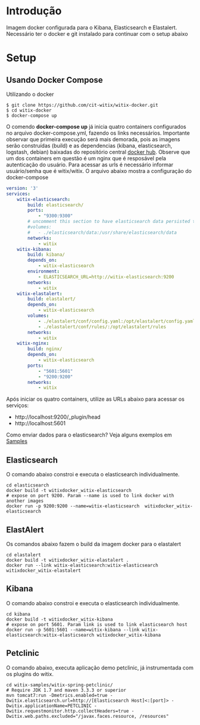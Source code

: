 # Introdução
Imagem docker configurada para o Kibana, Elasticsearch e Elastalert. Necessário ter o docker e git instalado para continuar com o setup abaixo


# Setup

## Usando Docker Compose
Utilizando o docker

```console
$ git clone https://github.com/cit-witix/witix-docker.git
$ cd witix-docker
$ docker-compose up
```

O comendo **docker-compose up** já inicia quatro containers configurados no arquivo docker-compose.yml, fazendo os links necessários. Importante observar que primeira execução será mais demorada, pois as imagens serão construídas (build) e as dependencias (kibana, elasticsearch, logstash, debian) baixadas do repositório central [docker hub](http://hub.docker.com). 
Observe que um dos containers em questão é um nginx que é resposável pela autenticação do usuário. Para acessar as urls é necessário informar usuário/senha que é witix/witix.
O arquivo abaixo mostra a configuração do docker-compose

```yaml
version: '3'
services:
    witix-elasticsearch:
        build: elasticsearch/
        ports:
            - "9300:9300"
        # uncomment this section to have elasticsearch data persisted to a volume
        #volumes:
        #   - ./elasticsearch/data:/usr/share/elasticsearch/data
        networks:
            - witix
    witix-kibana:
        build: kibana/
        depends_on: 
            - witix-elasticsearch
        environment:
            - ELASTICSEARCH_URL=http://witix-elasticsearch:9200    
        networks:
            - witix
    witix-elastalert:
        build: elastalert/
        depends_on: 
            - witix-elasticsearch
        volumes:
            - ./elastalert/conf/config.yaml:/opt/elastalert/config.yaml
            - ./elastalert/conf/rules/:/opt/elastalert/rules                    
        networks:
            - witix
    witix-nginx:
        build: nginx/
        depends_on: 
            - witix-elasticsearch     
        ports:
            - "5601:5601"
            - "9200:9200"                       
        networks:
            - witix                    
```

Após iniciar os quatro containers, utilize as URLs abaixo para acessar os serviços: 

* http://localhost:9200/_plugin/head
* http://localhost:5601

Como enviar dados para o elasticsearch? Veja alguns exemplos em [Samples](witix-samples/readme.md)

## Elasticsearch 
O comando abaixo constroi e executa o elasticsearch individualmente. 

```shell
cd elasticsearch
docker build -t witixdocker_witix-elasticsearch
# expose on port 9200. Param --name is used to link docker with another images
docker run -p 9200:9200 --name=witix-elasticsearch  witixdocker_witix-elasticsearch
```

## ElastAlert

Os comandos abaixo fazem o build da imagem docker para o elastalert
```shell
cd elastalert
docker build -t witixdocker_witix-elastalert . 
docker run --link witix-elasticsearch:witix-elasticsearch witixdocker_witix-elastalert
```

## Kibana
O comando abaixo constroi e executa o elasticsearch individualmente. 

```shell
cd kibana
docker build -t witixdocker_witix-kibana
# expose on port 5601. Param link is used to link elasticsearch host
docker run -p 5601:5601 --name=witix-kibana --link witix-elasticsearch:witix-elasticsearch witixdocker_witix-kibana
```

## Petclinic
O comando abaixo, executa aplicação demo petclinic, já instrumentada com os plugins do witix. 

```shell
cd witix-samples/witix-spring-petclinic/
# Require JDK 1.7 and maven 3.3.3 or superior 
mvn tomcat7:run -Dmetrics.enabled=true -Dwitix.elasticsearch.url=http://[Elasticsearch Host]<:[port]> -Dwitix.applicationName=PETCLINIC -Dwitix.requestmonitor.http.collectHeaders=true -Dwitix.web.paths.excluded="/javax.faces.resource, /resources"
```